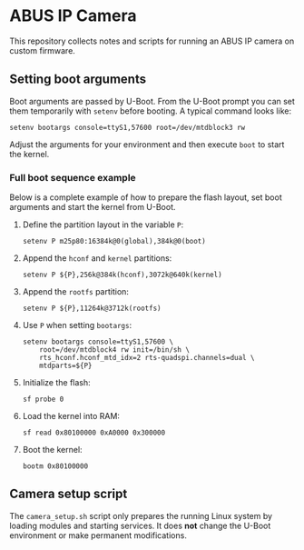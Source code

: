 # ABUS IP Camera

This repository collects notes and scripts for running an ABUS IP camera on custom firmware.

## Setting boot arguments

Boot arguments are passed by U-Boot. From the U-Boot prompt you can set them temporarily with `setenv` before booting. A typical command looks like:

```
setenv bootargs console=ttyS1,57600 root=/dev/mtdblock3 rw
```

Adjust the arguments for your environment and then execute `boot` to start the kernel.

### Full boot sequence example

Below is a complete example of how to prepare the flash layout, set boot arguments and start the kernel from U-Boot.

1. Define the partition layout in the variable `P`:
   ````
   setenv P m25p80:16384k@0(global),384k@0(boot)
   ````
2. Append the `hconf` and `kernel` partitions:
   ````
   setenv P ${P},256k@384k(hconf),3072k@640k(kernel)
   ````
3. Append the `rootfs` partition:
   ````
   setenv P ${P},11264k@3712k(rootfs)
   ````
4. Use `P` when setting `bootargs`:
   ````
   setenv bootargs console=ttyS1,57600 \
       root=/dev/mtdblock4 rw init=/bin/sh \
       rts_hconf.hconf_mtd_idx=2 rts-quadspi.channels=dual \
       mtdparts=${P}
   ````
5. Initialize the flash:
   ````
   sf probe 0
   ````
6. Load the kernel into RAM:
   ````
   sf read 0x80100000 0xA0000 0x300000
   ````
7. Boot the kernel:
   ````
   bootm 0x80100000
   ````

## Camera setup script

The `camera_setup.sh` script only prepares the running Linux system by loading modules and starting services. It does **not** change the U-Boot environment or make permanent modifications.
